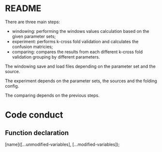 # README

There are three main steps:
- windowing: performing the windows values calculation based on the given parameter sets;
- experiment: performs k-cross fold validation and calculates the confusion matricies;
- comparing: compares the results from each different k-cross fold validation grouping by different parameters.

The windowing save and load files depending on the parameter set and the source.

The experiment depends on the parameter sets, the sources and the folding config.

The comparing depends on the previous steps.

# Code conduct

## Function declaration

[name]([...unmodified-variables], [...modified-variables]);